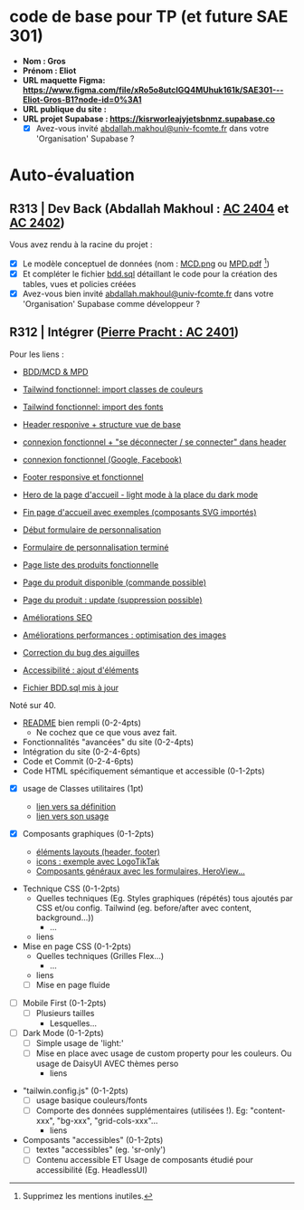 # code de base pour TP (et future SAE 301)

- **Nom : Gros**
- **Prénom : Eliot**
- **URL maquette Figma: https://www.figma.com/file/xRo5o8utclGQ4MUhuk161k/SAE301---Eliot-Gros-B1?node-id=0%3A1**
- **URL publique du site :**
- **URL projet Supabase : https://kisrworleajyjetsbnmz.supabase.co**
  - [x] Avez-vous invité abdallah.makhoul@univ-fcomte.fr dans votre 'Organisation' Supabase ?

# Auto-évaluation

## R313 | Dev Back (Abdallah Makhoul : [AC 2404](https://moodle.univ-fcomte.fr/mod/assign/view.php?id=612670) et [AC 2402](https://moodle.univ-fcomte.fr/mod/assign/view.php?id=612669))

Vous avez rendu à la racine du projet :

- [x] Le modèle conceptuel de données (nom : [MCD.png](/MCD.png) ou [MPD.pdf](/MPD.png) [^1])
- [x] Et compléter le fichier [bdd.sql](/bdd.sql) détaillant le code pour la création des tables, vues et policies créées
- [x] Avez-vous bien invité abdallah.makhoul@univ-fcomte.fr dans votre 'Organisation' Supabase comme développeur ?

## R312 | Intégrer ([Pierre Pracht : AC 2401](https://moodle.univ-fcomte.fr/mod/assign/view.php?id=612668))

Pour les liens :

- [BDD/MCD & MPD](https://github.com/MMI-SAE-301/sae-301-2022-gros-eliot/commit/74d3584cabdff6c43428ffa392c983bb40a0188e)

- [Tailwind fonctionnel: import classes de couleurs](https://github.com/MMI-SAE-301/sae-301-2022-gros-eliot/commit/06b29498bbc10f7f4120be87cf7c9e42ccb9de49)

- [Tailwind fonctionnel: import des fonts](https://github.com/MMI-SAE-301/sae-301-2022-gros-eliot/commit/787696fbe0a5adf028831213cca267e45d637f67)

- [Header responive + structure vue de base](https://github.com/MMI-SAE-301/sae-301-2022-gros-eliot/commit/7e7ef8621449182b1bd8092f0a6a29e38a69a1b0)

- [connexion fonctionnel + "se déconnecter / se connecter" dans header](https://github.com/MMI-SAE-301/sae-301-2022-gros-eliot/commit/d12680c506189098a4e3c80d476e989bccde3539)

- [connexion fonctionnel (Google, Facebook)](https://github.com/MMI-SAE-301/sae-301-2022-gros-eliot/commit/3401c31e47153d5a806c1e2dbc6074250ee99186)

- [Footer responsive et fonctionnel](https://github.com/MMI-SAE-301/sae-301-2022-gros-eliot/commit/159d2c6fbe250d0f9e0c1204ccc86f1a7b8fe61e)

- [Hero de la page d'accueil - light mode à la place du dark mode](https://github.com/MMI-SAE-301/sae-301-2022-gros-eliot/commit/f4780f62b3cf10f6972e17c9989e8de4cfbc3d04)

- [Fin page d'accueil avec exemples (composants SVG importés)](https://github.com/MMI-SAE-301/sae-301-2022-gros-eliot/commit/32ae61ddefb8b0564e085d300f072d6fc7692fcc)

- [Début formulaire de personnalisation](https://github.com/MMI-SAE-301/sae-301-2022-gros-eliot/commit/f111777339683339652a044a54740617e2ce5711)

- [Formulaire de personnalisation terminé](https://github.com/MMI-SAE-301/sae-301-2022-gros-eliot/commit/dfc5b87e2f6de911bd0889ab88fb006b0be16115)

- [Page liste des produits fonctionnelle](https://github.com/MMI-SAE-301/sae-301-2022-gros-eliot/commit/0589932d5d2e34de43b1f0fc38011df4b92c0da6)

- [Page du produit disponible (commande possible)](https://github.com/MMI-SAE-301/sae-301-2022-gros-eliot/commit/71fa925a9cc8b5051a46dce8e60064eeaa097f0d)

- [Page du produit : update (suppression possible)](https://github.com/MMI-SAE-301/sae-301-2022-gros-eliot/commit/587787f68d127ecc2dc839f54cf63ae82f353dbc)

- [Améliorations SEO](https://github.com/MMI-SAE-301/sae-301-2022-gros-eliot/commit/a6f9ac4905fa265c7ea58b08b55208f9e60cf6b0)

- [Améliorations performances : optimisation des images](https://github.com/MMI-SAE-301/sae-301-2022-gros-eliot/commit/f04763aa6d0d47f8b72d5037768e5fc21812fc48)

- [Correction du bug des aiguilles](https://github.com/MMI-SAE-301/sae-301-2022-gros-eliot/commit/ea5585a50ef0e087cca1092a145da7f14053df59)

- [Accessibilité : ajout d'éléments](https://github.com/MMI-SAE-301/sae-301-2022-gros-eliot/commit/9bdbab2fe0a58130dc251613e18a87859c62b4a2)

- [Fichier BDD.sql mis à jour](https://github.com/MMI-SAE-301/sae-301-2022-gros-eliot/commit/145ee41d1607bae3e5999f2939893355933c4c91)

Noté sur 40.

- [README](/README.md) bien rempli (0-2-4pts)
  - Ne cochez que ce que vous avez fait.
- Fonctionnalités "avancées" du site (0-2-4pts)
- Intégration du site (0-2-4-6pts)
- Code et Commit (0-2-4-6pts)
- Code HTML spécifiquement sémantique et accessible (0-1-2pts)

- [x] usage de Classes utilitaires (1pt)
  - [lien vers sa définition](/src/index.css)
  - [lien vers son usage](/src/pages/Connexion.vue#L4)
- [x] Composants graphiques (0-1-2pts)

  - [éléments layouts (header, footer)](/src/components/layout/HeaderView.vue)
  - [icons : exemple avec LogoTikTak](/src/components/icons/LogoTikTak.vue)
  - [Composants généraux avec les formulaires, HeroView...](/src/components/general/)

- Technique CSS (0-1-2pts)
  - Quelles techniques (Eg. Styles graphiques (répétés) tous ajoutés par CSS et/ou
    config. Tailwind (eg. before/after avec content, background...))
    - ...
  - liens
- Mise en page CSS (0-1-2pts)
  - Quelles techniques (Grilles Flex...)
    - ...
  - liens
  - [ ] Mise en page fluide
- [ ] Mobile First (0-1-2pts)
  - [ ] Plusieurs tailles
    - Lesquelles...
- [ ] Dark Mode (0-1-2pts)
  - [ ] Simple usage de 'light:'
  - [ ] Mise en place avec usage de custom property pour les couleurs. Ou usage de DaisyUI AVEC thèmes perso
    - liens
- "tailwin.config.js" (0-1-2pts)
  - [ ] usage basique couleurs/fonts
  - [ ] Comporte des données supplémentaires (utilisées !). Eg: "content-xxx", "bg-xxx", "grid-cols-xxx"...
    - liens
- Composants "accessibles" (0-1-2pts)
  - [ ] textes "accessibles" (eg. 'sr-only')
  - [ ] Contenu accessible ET Usage de composants étudié pour accessibilité (Eg. HeadlessUI)

[^1]: Supprimez les mentions inutiles.
